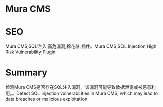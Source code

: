 # Mura CMS
# SEO
Mura CMS,SQL注入,高危漏洞,棉花糖,插件。Mura CMS,SQL Injection,High Risk Vulnerability,Plugin
# Summary
检测Mura CMS是否存在SQL注入漏洞，该漏洞可能导致数据泄露或被恶意利用。。Detect SQL injection vulnerabilities in Mura CMS, which may lead to data breaches or malicious exploitation.
